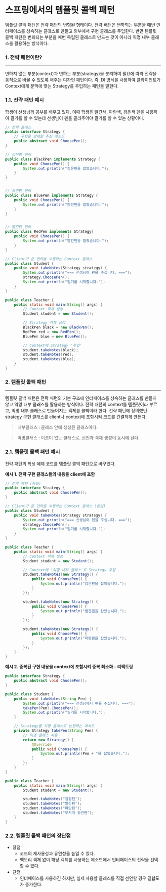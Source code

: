 # 스프링에서의 템플릿 콜백 패턴

템플릿 콜백 패턴은 전략 패턴의 변형된 형태이다. 전략 배턴은 변화되는 부분을 매번 인터페이스를 상속하는 클래스로 만들고 외부에서 구현 클래스를 주입한다. 반면 템플릿 콜백 패턴은 변화되는 부분을 매번 독립된 클래스로 만드는 것이 아니라 익명 내부 클래스를 활용하는 방식이다.

### 1. 전략 패턴이란?

---

변하지 않는 부분(context)과 변하는 부분(strategy)을 분리하여 필요에 따라 전략을 동적으로 바꿀 수 있도록 해주는 디자인 패턴이다. 즉, DI 방식을 사용하여 클라이언트가 Context에게 문맥에 맞는 Strategy를 주입하는 패턴을 말한다.

### 1.1. 전략 패턴 예시

학생이 선생님께 공부를 배우고 있다. 이때 학생은 빨간색, 파란색, 검은색 펜을 사용하여 필기를 할 수 있는데 선생님이 펜을 골라주어야 필기를 할 수 있는 상황이다.

```java
// 전략 클래스
public interface Strategy {
    // 구현을 강제할 추상 메소드
    public abstract void ChoosePen();
}
```

```java
// 검은펜 전략
public class BlackPen implements Strategy {
    public void ChoosePen() {
        System.out.println("검은펜을 잡았습니다.");
    }
}
```

```java

// 파란펜 전략
public class BluePen implements Strategy {
    public void ChoosePen() {
        System.out.println("파란펜을 잡았습니다.");
    }
}
```

```java

// 빨간펜 전략
public class RedPen implements Strategy{
    public void ChoosePen() {
        System.out.println("빨간펜을 잡았습니다.");
    }
}
```

```java
// Client가 준 전략을 수행하는 Context 클래스
public class Student {
    public void takeNotes(Strategy strategy) {
        System.out.println("=== 선생님이 펜을 주십니다. ===");
        strategy.ChoosePen();
        System.out.println("필기를 시작합니다.");
    }
}
```

```java
public class Teacher {
    public static void main(String[] args) {
        // Context 객체 생성
        Student student = new Student();

        // Strategy 객체 생성
        BlackPen black = new BlackPen();
        RedPen red = new RedPen();
        BluePen blue = new BluePen();

        // Context에 Strategy '주입'
        student.takeNotes(black);
        student.takeNotes(red);
        student.takeNotes(blue);
    }
}
```

### 2. 템플릿 콜팩 패턴

---

템플릿 콜백 패턴은 전략 패턴의 기본 구조에 인터페이스를 상속하는 클래스를 만들지 않고 익명 내부 클래스를 활용하는 방식이다. 전략 패턴의 context를 템플릿이라 부르고, 익명 내부 클래스로 만들어지는 객체를 콜백이라 한다. 전략 패턴에 정의했던 strategy 구현 클래스를 client나 context에 포함시켜 코드를 간결하게 만든다.

> 내부클래스 : 클래스 안에 생성된 클래스이다.

> 익명클래스 : 이름이 없는 클래스로, 선언과 객체 생성이 동시에 된다.

### 2.1. 템플릿 콜백 패턴 예시

전략 패턴의 학생 예제 코드를 템플릿 콜백 패턴으로 바꾸었다.

**예시 1. 전략 구현 클래스들의 내용을 client에 포함**

```java
// 전략 패턴 (동일)
public interface Strategy {
    public abstract void ChoosePen();
}
```

```java
// Client가 준 전략을 수행하는 Context 클래스 (동일)
public class Student {
    public void takeNotes(Strategy strategy) {
        System.out.println("=== 선생님이 펜을 주십니다. ===");
        strategy.ChoosePen();
        System.out.println("필기를 시작합니다.");
    }
}
```

```java
public class Teacher {
    public static void main(String[] args) {
        // Context 객체 생성
        Student student = new Student();

        // Context에 '익명 내부 클래스'로 Strategy 주입
        student.takeNotes(new Strategy() {
            public void ChoosePen() {
                System.out.println("검은펜을 잡았습니다.");
            }
        });

        student.takeNotes(new Strategy() {
            public void ChoosePen() {
                System.out.println("빨간펜을 잡았습니다.");
            }
        });

        student.takeNotes(new Strategy() {
            public void ChoosePen() {
                System.out.println("파란펜을 잡았습니다.");
            }
        });
    }
}
```

**예시 2. 중복된 구현 내용을 context에 포함시켜 중복 최소화 - 리팩토링**

```java
public interface Strategy {
    public abstract void ChoosePen();
}
```

```java
public class Student {
    public void takeNotes(String Pen) {
        System.out.println("=== 선생님께서 펜을 주십니다. ===");
        takePen(Pen).ChoosePen();
        System.out.println("필기를 시작합니다.");
    }

    // Strategy를 익명 클래스로 반환하는 메서드
    private Strategy takePen(String Pen) {
        // 익명 클래스 사용
        return new Strategy() {
            @Override
            public void ChoosePen() {
                System.out.println(Pen + "을 잡았습니다.");
            }
        };
    }
}
```

```java
public class Teacher {
    public static void main(String[] args) {
        Student student = new Student();

        student.takeNotes("검정펜");
        student.takeNotes("빨간펜");
        student.takeNotes("파란펜");
        student.takeNotes("무지개 형관펜");
    }
}
```

### 2.2. 템플릿 콜백 패턴의 장단점

- 장점
  - 코드의 재사용성과 유연성을 높일 수 있다.
  - 팩토리 객체 없이 해당 객체를 사용하는 메소드에서 인터페이스의 전략을 선택 할 수 있다.
- 단점
  - 인터페이스를 사용하긴 하지만, 실제 사용할 클래스를 직접 선언할 경우 결합도가 증가한다.
